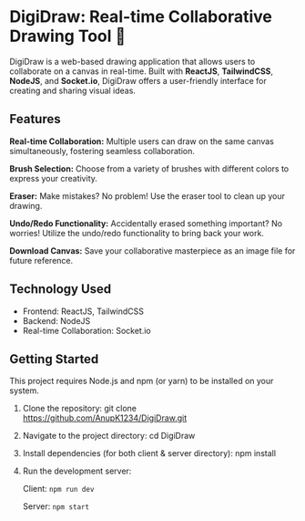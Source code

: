 # DigiDraw: Real-time Collaborative Drawing Tool 🎨

DigiDraw is a web-based drawing application that allows users to collaborate on a canvas in real-time. Built with **ReactJS**, **TailwindCSS**, **NodeJS**, and **Socket.io**, DigiDraw offers a user-friendly interface for creating and sharing visual ideas.

## Features

**Real-time Collaboration:** Multiple users can draw on the same canvas simultaneously, fostering seamless collaboration.

**Brush Selection:** Choose from a variety of brushes with different colors to express your creativity.

**Eraser:** Make mistakes? No problem! Use the eraser tool to clean up your drawing.

**Undo/Redo Functionality:** Accidentally erased something important? No worries! Utilize the undo/redo functionality to bring back your work.

**Download Canvas:** Save your collaborative masterpiece as an image file for future reference.

## Technology Used
- Frontend: ReactJS, TailwindCSS
- Backend: NodeJS
- Real-time Collaboration: Socket.io

## Getting Started
This project requires Node.js and npm (or yarn) to be installed on your system.
1. Clone the repository: git clone https://github.com/AnupK1234/DigiDraw.git
2. Navigate to the project directory: cd DigiDraw
3. Install dependencies (for both client & server directory): npm install
4. Run the development server:

   Client: ``npm run dev``
   
   Server: ``npm start`` 
